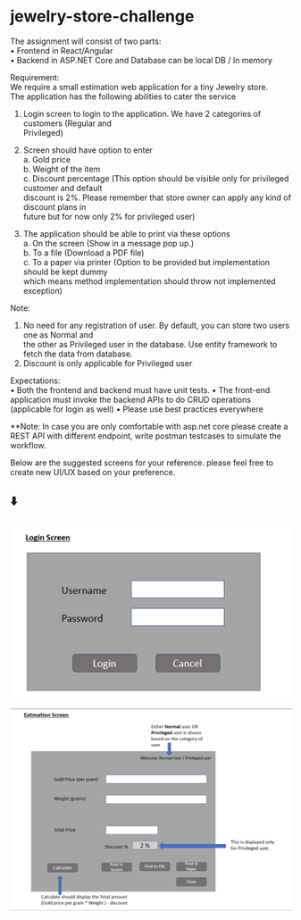 # jewelry-store-challenge
The assignment will consist of two parts:  
• Frontend in React/Angular  
• Backend in ASP.NET Core and Database can be local DB / In memory 

Requirement:      
We require a small estimation web application for a tiny Jewelry store.    
The application has the following abilities to cater the service   
1.   Login screen to login to the application. We have 2 categories of customers (Regular and   
Privileged)   

 

2.   Screen should have option to enter    
a.   Gold price   
b.   Weight of the item   
c.   Discount percentage (This option should be visible only for privileged customer and default   
discount is 2%. Please remember that store owner can apply any kind of discount plans in   
future but for now only 2% for privileged user)   

 

3.   The application should be able to print via these options   
a.   On the screen (Show in a message pop up.)   
b.   To a file (Download a PDF file)   
c.   To a paper via printer (Option to be provided but implementation should be kept dummy   
which means method implementation should throw not implemented exception)   

 

Note:    
1.   No need for any registration of user. By default, you can store two users one as Normal and   
the other as Privileged user in the database. Use entity framework to fetch the data from 
database.  
2.   Discount is only applicable for Privileged user   

 

Expectations:   
• Both the frontend and backend must have unit tests. 
• The front-end application must invoke the backend APIs to do CRUD operations (applicable for login as 
well) 
• Please use best practices everywhere 

**Note: In case you are only comfortable with asp.net core please create a REST API with different endpoint, write postman testcases to simulate the workflow.

Below are the suggested screens for your reference. please feel free to create new UI/UX based on your preference.

## :arrow_down: 

![Login Screen](LoginScreen.PNG)


![Estimation Screen](EstimationScreen.PNG)


